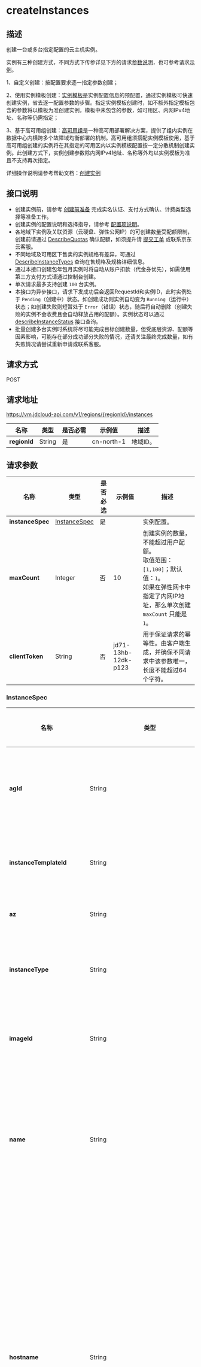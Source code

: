 # createInstances


## 描述

创建一台或多台指定配置的云主机实例。

实例有三种创建方式，不同方式下传参详见下方的请求[参数说明](createInstances#user-content-requestparameters)，也可参考请求[示例](createInstances#user-content-1)。

1、自定义创建：按配置要求逐一指定参数创建；<br>

2、使用实例模板创建：[实例模板](https://docs.jdcloud.com/virtual-machines/instance-template-overview)是实例配置信息的预配置，通过实例模板可快速创建实例，省去逐一配置参数的步骤。指定实例模板创建时，如不额外指定模板包含的参数将以模板为准创建实例，模板中未包含的参数，如可用区、内网IPv4地址、名称等仍需指定；<br>

3、基于高可用组创建：[高可用组](https://docs.jdcloud.com/availability-group/product-overview)是一种高可用部署解决方案，提供了组内实例在数据中心内横跨多个故障域均衡部署的机制。高可用组须搭配实例模板使用，基于高可用组创建的实例将在其指定的可用区内以实例模板配置按一定分散机制创建实例。此创建方式下，实例创建参数除内网IPv4地址、名称等外均以实例模板为准且不支持再次指定。

详细操作说明请参考帮助文档：[创建实例](https://docs.jdcloud.com/cn/virtual-machines/create-instance)

## 接口说明
- 创建实例前，请参考 [创建前准备](https://docs.jdcloud.com/virtual-machines/account-preparation-linux) 完成实名认证、支付方式确认、计费类型选择等准备工作。
- 创建实例的配置说明和选择指导，请参考 [配置项说明](https://docs.jdcloud.com/cn/virtual-machines/select-configuration-linux)。
- 各地域下实例及关联资源（云硬盘、弹性公网IP）的可创建数量受配额限制，创建前请通过 [DescribeQuotas](https://docs.jdcloud.com/cn/virtual-machines/api/describequotas?content=API) 确认配额，如须提升请 [提交工单](https://ticket.jdcloud.com/applyorder/submit) 或联系京东云客服。
- 不同地域及可用区下售卖的实例规格有差异，可通过 [DescribeInstanceTypes](https://docs.jdcloud.com/virtual-machines/api/describeinstancetypes?content=API) 查询在售规格及规格详细信息。
- 通过本接口创建包年包月实例时将自动从账户扣款（代金券优先），如需使用第三方支付方式请通过控制台创建。
- 单次请求最多支持创建 `100` 台实例。
- 本接口为异步接口，请求下发成功后会返回RequestId和实例ID，此时实例处于 `Pending`（创建中）状态。如创建成功则实例自动变为 `Running`（运行中）状态；如创建失败则短暂处于 `Error`（错误）状态，随后将自动删除（创建失败的实例不会收费且会自动释放占用的配额）。实例状态可以通过 [describeInstanceStatus](https://docs.jdcloud.com/virtual-machines/api/describeinstancestatus?content=API) 接口查询。
- 批量创建多台实例时系统将尽可能完成目标创建数量，但受底层资源、配额等因素影响，可能存在部分成功部分失败的情况，还请关注最终完成数量，如有失败情况请尝试重新申请或联系客服。


## 请求方式
POST

## 请求地址
https://vm.jdcloud-api.com/v1/regions/{regionId}/instances

|名称|类型|是否必需|示例值|描述|
|---|---|---|---|---|
|**regionId**|String|是|cn-north-1|地域ID。|

## <div id="user-content-requestparameters">请求参数</div>
|名称|类型|是否必选|示例值|描述|
|---|---|---|---|---|
|**instanceSpec**|[InstanceSpec](createInstances#user-content-1)|是| |实例配置。<br>|
|**maxCount**|Integer|否|10|创建实例的数量，不能超过用户配额。<br>取值范围：`[1,100]`；默认值：`1`。<br>如果在弹性网卡中指定了内网IP地址，那么单次创建 `maxCount` 只能是 `1`。<br>|
|**clientToken**|String|否| jd71-13hb-12dk-p123|用于保证请求的幂等性。由客户端生成，并确保不同请求中该参数唯一，长度不能超过64个字符。<br>|

### <div id="user-content-2">InstanceSpec</div>

|名称|类型|是否必选|示例值|描述|
|---|---|---|---|---|
|**agId**|String|否|ag-81qq****pn|高可用组ID。指定此参数后，将默认使用高可用组关联的实例模板创建实例，实例模板中的参数不可覆盖替换。实例模板以外的参数（内网IPv4/Ipv6分配方式、名称、描述、标签）可指定。<br>|
|**instanceTemplateId**|String|否|it-u3o8****yy|实例模板ID。指定此参数后，如实例模板中参数不另行指定将默认以模板配置创建实例，如指定则以指定值为准创建。<br>指定 `agId` 时此参数无效。<br>|
|**az**|String|否|cn-north-1a|实例所属的可用区。<br>如不指定 `agId` 以使用高可用组设置的可用区，此参数为必选。<br>|
|**instanceType**|String|否|g.n2.xlarge|实例规格。可通过 [DescribeInstanceTypes](https://docs.jdcloud.com/virtual-machines/api/describeinstancetypes) 接口查询各地域及可用区下的规格售卖情况。<br>如不指定 `agId` 或 `instanceTemplateId` 以使用实例模板中配置的规格，此参数为必选。<br>|
|**imageId**|String|否| img-m5s0****29|镜像ID。可通过 [DescribeImages](https://docs.jdcloud.com/virtual-machines/api/describeimages) 接口获得指定地域的镜像信息。<br>如不指定 `agId` 或 `instanceTemplateId` 以使用实例模板中配置的镜像，此参数为必选。<br>|
|**name**|String|是|instance-\[001\]-ops|实例名称。长度为2\~128个字符，只允许中文、数字、大小写字母、英文下划线（\_）、连字符（-）及点（.），不能以（.）作为首尾。<br>批量创建多台实例时，可在name中非首位位置以\[start_number]格式来设置有序name。start_number为起始序号，其位数代表编号字符位数，范围：\[0,9999]。详情参见[为实例设置有序名称](https://docs.jdcloud.com/cn/virtual-machines/set-ordered-name)。<br>|
|**hostname**|String|否|instance-\[001\]-ops|实例hostname。若不指定hostname，则默认以实例名称 `name` 作为hostname，但是会以RFC 952和RFC 1123命名规范做一定转义。<br>**Windows系统**：长度为2\~15个字符，允许大小写字母、数字或连字符（-），不能以连字符（-）开头或结尾，不能连续使用连字符（-），也不能全部使用数字。不支持点号（.）。<br>**Linux系统**：长度为2-64个字符，允许支持多个点号，点之间为一段，每段允许使用大小写字母、数字或连字符（-），但不能连续使用点号（.）或连字符（-），不能以点号（.）或连字符（-）开头或结尾。<br>批量创建多台实例时，可在hostname中非首位位置以\[start_number]格式来设置有序hostname。start_number为起始序号，其位数代表编号字符位数，范围：\[0,9999]。详情参见[为实例设置Hostname](https://docs.jdcloud.com/cn/virtual-machines/set-ordered-name)。|
|**password**|String|否|Instance@010|实例密码。可用于SSH登录和VNC登录。长度为8\~30个字符，必须同时包含大、小写英文字母、数字和特殊符号中的三类字符。特殊符号包括：\(\)\`~!@#$%^&\*\_-+=\|{}\[ ]:";'<>,.?/，更多密码输入要求请参见 [公共参数规范](https://docs.jdcloud.com/virtual-machines/api/general_parameters)。<br>如指定密钥且 `passwordAuth` 设置为 `true` ，则密码不会生成注入，否则即使不指定密码系统也将默认自动生成随机密码，并以短信和邮件通知。<br>|
|**keyNames**|String[]|否|\[&quot;keypair001&quot;\]|密钥对名称。仅Linux系统下该参数生效，当前仅支持输入单个密钥。<br>|
|**elasticIp**|[ElasticIpSpec](createInstances#user-content-11)|否| |主网卡主IP关联的弹性公网IP配置。<br>|
|**primaryNetworkInterface**|[InstanceNetworkInterfaceAttachmentSpec](createInstances#user-content-9)|否| |主网卡配置。<br>|
|**systemDisk**|[InstanceDiskAttachmentSpec](createInstances#user-content-7)|否| |系统盘配置。<br>|
|**dataDisks**|[InstanceDiskAttachmentSpec[]](createInstances#user-content-7)|否| |数据盘配置。单实例最多可挂载云硬盘（系统盘+数据盘）的数量受实例规格的限制。<br>|
|**charge**|[ChargeSpec](createInstances#user-content-6)|否| |计费配置。<br>云主机不支持按用量方式计费，默认为按配置计费。<br>打包创建数据盘的情况下，数据盘的计费方式只能与云主机保持一致。<br>打包创建弹性公网IP的情况下，若公网IP的计费方式没有指定为按用量计费，那么公网IP计费方式只能与云主机保持一致。<br>|
|**metadata**|[Metadata[]](createInstances#user-content-5)|否| |用户自定义元数据。以key-value键值对形式指定，可在实例系统内通过元数据服务查询获取。最多支持40对键值对，且key不超过256字符，value不超过16KB，不区分大小写。<br>注意：key不要以连字符(-)结尾，否则此key不生效。<br>|
|**userdata**|[Userdata[]](createInstances#user-content-4)|否| |自定义脚本。目前仅支持启动脚本，即 `launch-script`，须 `base64` 编码且编码前数据长度不能超过16KB。<br>**linux系统**：支持 `bash` 和 `python`，编码前须分别以 `#!/bin/bash` 和 `#!/usr/bin/env python` 作为内容首行。<br>**Windows系统**：支持 `bat` 和 `powershell`，编码前须分别以 `<cmd></cmd>和<powershell></powershell>` 作为内容首、尾行。<br>|
|**description**|String|否| |实例描述。256字符以内。<br>|
|**noPassword**|Boolean|否| |使用实例模板创建实例时，如模板中已设置密码，期望不使用该密码而由系统自动生成时，可通过此参数（`true`）实现。<br>可选值：<br>`true`：不使用实例模板中配置的密码。<br>`false`：使用实例模板中配置的密码。<br>仅在未指定 `agId` 且指定 `instanceTemplateId`，且 `password` 为空时，此参数(`true`)生效。<br>|
|**noKeyNames**|Boolean|否| |使用实例模板创建实例时，如模板中已设置密钥，期望不使用该密钥仅使用密码作为登录凭证时，可通过此参数（`true`）实现。<br>仅在未指定 `agId` 且指定 `instanceTemplateId`，且 `keyNames` 为空时，此参数(`true`)生效。<br>|
|**noElasticIp**|Boolean|否| |使用实例模板创建实例时，如模板中已设置弹性公网IP，期望不绑定弹性公网IP时，可通过此参数（`true`）实现。<br>仅在未指定 `agId` 且指定 `instanceTemplateId`，且 `elasticIp` 为空时，此参数(`true`)生效。<br>|
|**userTags**|[Tag[]](createInstances#user-content-3)|否| |自定义实例标签。以key-value键值对形式指定，最多支持10个标签。key不能以 "jrn:" 或“jdc-”开头，仅支持中文、大/小写英文、数字及如下符号：`\_.,:\/=+-@`。<br>|
|**chargeOnStopped**|String|否|stopCharging|停机不计费模式。该参数仅对按配置计费且系统盘为云硬盘的实例生效，并且不是专有宿主机中的实例。配置停机不计费且停机后，实例部分将停止计费，且释放实例自身包含的资源（CPU/内存/GPU/本地数据盘）。<br>可选值：<br>`keepCharging`（默认值）：停机后保持计费，不释放资源。<br>`stopCharging`：停机后停止计费，释放实例资源。<br>|
|**autoImagePolicyId**|String|否|pol-xgsc****7e|自动任务策略ID。<br>|
|**passwordAuth**|String|否||是否允许SSH密码登录。<br>`yes`：允许SSH密码登录。<br>`no`：禁止SSH密码登录。<br>仅在指定密钥时此参数有效，指定此参数后密码即使输入也将被忽略，同时会在系统内禁用SSH密码登录。<br>|
|**imageInherit**|String| 否||是否使用镜像中的登录凭证，不再指定密码或密钥。<br>`yes`：使用镜像登录凭证。<br>`no`（默认值）：不使用镜像登录凭证。<br>仅使用私有或共享镜像时此参数有效。若指定`imageInherit=yes`则指定的密码或密钥将无效。|

### <div id="user-content-3">Tag</div>

|名称|类型|是否必选|示例值|描述|
|---|---|---|---|---|
|**key**|String|否|环境|标签key。长度不能超过127字符，不能以 `jrn:` 或 `jdc-` 开头，仅支持中文、大/小写英文、数字及如下符号：`\_.,:\/=+-@`。|
|**value**|String|否|测试|标签value。长度不能超过255字符，仅支持中文、大/小写英文、数字及如下符号：`\_.,:\/=+-@`。|

### <div id="user-content-4">Userdata</div>

|名称|类型|是否必选|示例值|描述|
|---|---|---|---|---|
|**key**|String|否|launch-script|脚本类型，当前仅支持输入 `launch-script`，即启动脚本。|
|**value**|String|否|IyEvYmluL2Jhc2gKZWNobyAnMTIzJw|脚本内容，须 `Base64` 编码，且编码前长度不能超过16KB。|

### <div id="user-content-5">Metadata</div>

|名称|类型|是否必选|示例值|描述|
|---|---|---|---|---|
|**key**|String|否|index|key，字符长度不超过256，支持全字符。不能以连字符(-)结尾，否则此key不生效。|
|**value**|String|否|1|value，字符长度不超过16KB，支持全字符。|

### <div id="user-content-6">ChargeSpec</div>

|名称|类型|是否必选|示例值|描述|
|---|---|---|---|---|
|**chargeMode**|String|否|prepaid_by_duration |计费模式。<br>可选值：<br>`postpaid_by_duration`（默认值）：按配置（后付费）<br>`prepaid_by_duration`：包年包月（预付费）<br>`postpaid_by_usage`：按用量（后付费）<br>仅弹性公网IP支持`postpaid_by_usage`，具体计费说明请参考[实例计费类型说明](https://docs.jdcloud.com/cn/virtual-machines/billing-overview)。|
|**chargeUnit**|String|否| month|包年包月（预付费）付费单位。仅`chargeMode=prepaid_by_duration`时此参数有效。<br>可选值：<br>`month`（默认值）：月<br>`year`：年|
|**chargeDuration**|Integer|否|1 |包年包月（预付费）付费单位。仅`chargeMode=prepaid_by_duration`时此参数有效。<br>取值范围：<br>`chargeUnit=month`时：`[1,9]`<br>`chargeUnit=year`时：`[1,3]`|
|**autoRenew**|Boolean|否|true |自动续费。<br>可选值：<br>`true`：开通自动续费<br>`false`（默认值）：不开通自动续费|
|**buyScenario**|String|否| |统一活动凭证。此参数暂未启用，无须指定且指定无效。|

### <div id="user-content-7">InstanceDiskAttachmentSpec</div>

|名称|类型|是否必选|示例值|描述|
|---|---|---|---|---|
|**diskCategory**|String|否||磁盘类型。<br>**系统盘**：此参数无须指定，其类型取决于镜像类型。<br>**数据盘**：数据盘仅支持云硬盘`cloud`。<br>|
|**autoDelete**|Boolean|否|true|是否随实例一起删除，即删除实例时是否自动删除此磁盘。此参数仅对按配置计费的非多点挂载云硬盘生效。<br>`true`：随实例删除。<br>`false`（默认值）：不随实例删除。<br>|
|**cloudDiskSpec**|[diskspec](createInstances#user-content-8)|否| |磁盘详细配置。此参数仅针对云硬盘，本地系统盘无须指定且指定无效。<br>|
|**deviceName**|String|否|vdb|磁盘逻辑挂载点。<br>**系统盘**：此参数无须指定且指定无效，默认为vda。<br>**数据盘**：取值范围：`[vdb~vdbm]`。<br>|
|**noDevice**|Boolean|否| |排除设备，使用此参数 `noDevice` 配合 `deviceName` 一起使用。<br>创建云主机的场景下：使用此参数可以排除实例模板、或镜像中的数据盘。<br>示例：如果镜像中除系统盘还包含一块或多块数据盘，期望仅使用镜像中的部分磁盘，配置`deviceName=vdb`、`noDevice=true`，则表示在使用镜像创建实例时，忽略数据盘vdb配置，不创建磁盘。|

### <div id="user-content-8">DiskSpec</div>

|名称|类型|是否必选|示例值|描述|
|---|---|---|---|---|
|**az**|String|否| |云硬盘可用区。创建实例时此参数无须指定且指定无效。云硬盘可用区默认同实例。|
|**name**|String|否| |云硬盘名称。创建实例时此参数无须指定。如指定则按指定名称创建，如不指定云硬盘名称同实例名称，创建多块磁盘时会在名称后依次追加序号1,2...。|
|**description**|String|否| |云硬盘描述。|
|**diskType**|String|是|ssd.gp1 |云硬盘类型。各类型介绍请参见[云硬盘类型](https://docs.jdcloud.com/cn/cloud-disk-service/specifications)。<br>可选值：<br>`ssd.gp1`：通用型SSD<br>`ssd.io1`：性能型SSD<br>`hdd.std1`：容量型HDD<br>|
|**diskSizeGB**|Integer|是|50 |云硬盘容量，单位为 GiB，步长10GiB。<br>取值范围：<br>系统盘：`[40,500]`GiB，且不能小于镜像系统盘容量<br>数据盘：`[20,16000]`GiB，如指定`snapshotId`创建云硬盘则不能小于快照容量。|
|**iops**|Integer|否| 2000|云硬盘IOPS，步长为10。仅`diskType=ssd.io1`时此参数有效。<br>取值范围：`[200,min(32000,diskSizeGB*50)]`<br>默认值：`diskSizeGB*30`|
|**snapshotId**|String|否|snapshot-ev1h****gd |创建云硬盘使用的快照ID。|
|**policyId**|String|否| ss-policy-5v25****us |云硬盘自动快照策略ID。|
|**charge**|[ChargeSpec](createInstances#user-content-6)|否| |云硬盘计费配置。创建实例时此参数无须指定且指定无效，云硬盘计费类型默认与实例计费类型一致。|
|**multiAttachable**|Boolean|否||云硬盘是否支持多点挂载。创建实例时此参数无须指定。|
|**encrypt**|Boolean|否| false|云硬盘是否加密。<br>可选值：<br>`true`：加密<br>`false`（默认值）：不加密|

### <div id="user-content-9">InstanceNetworkInterfaceAttachmentSpec</div>
|名称|类型|是否必选|示例值|描述|
|---|---|---|---|---|
|**deviceIndex**|Integer|否|1|网卡设备Index。创建实例时此参数无须指定且指定无效。<br>对于主网卡默认Index为1。<br>|
|**autoDelete**|Boolean|否|true|是否随实例一起删除。<br>`true`：随实例删除。<br>`false`：不随实例删除。<br>主网卡此属性默认为`true`|
|**networkInterface**|[NetworkInterfaceSpec](createInstances#user-content-10)|否| |网卡设备详细配置。<br>|

### <div id="user-content-10">NetworkInterfaceSpec</div>
|名称|类型|是否必选|示例值|描述|
|---|---|---|---|---|
|**subnetId**|String|是|subnet-8kbl****er |子网ID|
|**az**|String|否| |网卡可用区。创建实例时此参数无须指定且指定无效。|
|**networkInterfaceName**|String|否| |网卡名称。创建实例时此参数无须指定且指定无效。|
|**primaryIpAddress**|String|否| 10.192.0.\*\* |网卡主IP。如不指定，则自动从所选子网可用IP中分配；如指定，请在在子网可用IP范围内指定。<br>指定IP地址时，主机数量`maxCount`仅可指定为`1`。|
|**secondaryIpAddresses**|String[]|否| |网卡辅助内网IP地址。创建实例时此参数无须指定且指定无效。|
|**secondaryIpCount**|Integer|否| |自动分配的网卡辅助内网IP数量。创建实例时此参数无须指定且指定无效|
|**securityGroups**|String[]|否| ["sg-1r4z****ra"] |实例（主网卡）所属绑定的安全组ID。最多可指定5个。|
|**sanityCheck**|Integer|否| |参数已弃用，指定无效。|
|**description**|String|否| |网卡描述。创建实例时此参数无须指定且指定无效。|

### <div id="user-content-11">ElasticIpSpec</div>
|名称|类型|是否必选|示例值|描述|
|---|---|---|---|---|
|**bandwidthMbps**|Integer|是|10|弹性公网IP的带宽上限，单位：Mbps。<br>取值范围为：`[1-200]`。|
|**provider**|String|是| bgp|弹性公网IP线路。中心可用区目前仅提供`BGP`类型IP。|
|**chargeSpec**|[ChargeSpec](#chargespec)|否| |弹性公网IP计费模式。可选值：<br>`bandwith`：按带宽计费 <br>`flow`：按流量计费。若指定`chargeSpec=bandwith`则弹性公网IP计费类型同实例（包年包月或按配置）。边缘可用区目前仅支持`flow`计费模式。|

## 返回参数
|名称|类型|示例值|描述|
|---|---|---|---|
|**result**|[Result](createInstances#user-content-12)| |响应结果。|
|**requestId**|String|c2hmmaan8w06w19qcdfuic4w03f7ft2d|请求ID。|

### <div id="user-content-12">Result</div>

|名称|类型|示例值|描述|
|---|---|---|---|
|**instanceIds**|String[]|\[&quot;i-eumm\*\*\*\*d6&quot;,&quot;i-y5nh\*\*\*\*9w&quot;\]|实例ID列表。|


## 请求示例

<div id="user-content-1"></div>

调用方法、签名算法及公共请求参数请参考 [京东云OpenAPI公共说明](https://docs.jdcloud.com/common-declaration/api/introduction)。

#### 场景1：自定义创建
华北可用区A，创建1台 `g.n2.large` 规格的按配置计费实例，同时设置 `密码` 和 `SSH密钥`，创建并绑定5Mbps的 `BGP IP`，系统盘类型指定为 `通用型SSD`，随实例创建一块20GB的 `性能型SSD` 并设定 `iops` 为1000，配置实例为停机不计费。

- 请求示例

POST

```JSON
/v1/regions/cn-north-1/instances
{
  "maxCount":1,
  "InstanceSpec":{
    "az":"cn-north-1a",
    "ImageId":"img-m5s0****29",
    "InstanceType":"g.n2.large",
    "name":"instance",
    "password":"A1i2n@Apix#",
    "keyNames":[
      "ssh-key-test"
    ],
    "elasticIp":{
      "bandwidthMbps":5,
      "provider":"bgp"
    },
    "primaryNetworkInterface":{
      "networkInterface":{
        "subnetId":"subnet-c2p3****9o",
        "securityGroups":[
          "sg-p2d1****ya"
        ]
      }
    },
    "systemDisk":{
      "cloudDiskSpec":{
        "diskType":"ssd.gp1"
      }
    },
    "dataDisks":[
    {
      "diskCategory":"cloud",
      "cloudDiskSpec":{
        "diskType":"ssd.io1",
        "diskSizeGB":20,
        "iops":1000
      }
    }
    ],
    "chargeOnStopped":"stopCharging"
  }
}
```

- 返回示例

```JSON
{
  "result":{
    "instanceIds":[
      "i-eumm****d6"
    ]
  },
  "requestId":"c2i8w4g6fiqocr2fetqf8ef59k1k4wir"
}
```
#### 场景2：使用实例模板创建
华北可用区A，使用实例模板创建1台包年包月计费实例，包月时长1个月并开通自动续费功能，并重新指定密码和SSH密钥。

- 请求示例

POST

```JSON
/v1/regions/cn-north-1/instances
{
  "maxCount":1,
  "InstanceSpec":{
    "az":"cn-north-1a",
    "instanceTemplateId":"it-u3o8****yy",
    "name":"instance",
    "password":"A1i2n@Apix#",
    "keyNames":[
      "ssh-key-test"
    ],
    "charge":{
      "chargeMode":"prepaid_by_duration",
      "chargeUnit":"month",
      "chargeDuration":1,
      "autoRenew":true
    }
  }
}
```

- 返回示例

```JSON
{
  "result":{
    "instanceIds":[
      "i-eumm****d6"
    ]
  },
  "requestId":"c2i91887dpbocwfgkaa55jj1ugdh5rjs"
}
```
#### 场景3：基于高可用组创建
基于高可用组创建实例，除名称必须指定外，另外增加tag用于标识实例环境信息。

- 请求示例

POST

```JSON
/v1/regions/cn-north-1/instances
{
  "maxCount":2,
  "InstanceSpec":{
    "agId":"ag-81qq****pn",
    "name":"instance",
    "userTags":[
    {
      "key":"environment",
      "value":"test"
    }
    ]
  }
}

```
- 返回示例

```JSON
{
  "result":{
    "instanceIds":[
      "i-eumm****d6",
      "i-y5nh****9w"
    ]
  },
  "requestId":"c2i8cp2nk66nivcf85gvhad46ggjich6"
}
```



## 返回码
|HTTP状态码|错误码|描述|错误解析|
|---|---|---|---|
|**200**||OK||
|**400**|INVALID_ARGUMENT|Parameter InstanceSpec.ImageId missing|参数ImageId不可为空。|
|**400**|INVALID_ARGUMENT|Invalid password|密码不符合规范。|
|**400**|FAILED_PRECONDITION|Disk type 'xx' is out of stock|所选类型云硬盘已售罄。|
|**400**|FAILED_PRECONDITION|Image 'xx' not ready|所选镜像处于非可用状态。|
|**400**|FAILED_PRECONDITION|stopCharging only applied to cloud system disk|仅系统盘类型为云硬盘的实例支持配置stopCharging参数。|
|**400**|FAILED_PRECONDITION|stopCharging only applied to postpaid by duration|仅计费类型为按配置计费的实例实例支持配置stopCharging参数。|
|**400**|FAILED_PRECONDITION|Image constraints. Only support cloud system disk|所选镜像仅支持硬云盘系统盘。|
|**400**|FAILED_PRECONDITION|Image constraints. Doesn't support instanceType 'xx'|所选镜像不支持当前配置的实例规格。|
|**400**|FAILED_PRECONDITION|Subnet 'xx' is unsupported in center zones|所选子网在中心可用区不可用。|
|**400**|FAILED_PRECONDITION|Available Ip in segments not enough|所选子网可用内网IP数量不足。|
|**400**|OUT_OF_RANGE|Maxcount out of range|创建数量超过允许上限。|
|**400**|OUT_OF_RANGE|InstanceSpec.SystemDisk.CloudDiskSpec.DiskSizeGB out of range|系统盘容量超出允许范围。|
|**400**|CONFLICT|Subnet 'xx' not support ipv6|所选子网不支持IPv6。|
|**404**|NOT_FOUND|Snapshot 'xx' not found|指定的快照不存在。|
|**404**|NOT_FOUND|InstanceType 'xx' not found|实例规格不存在。|
|**404**|NOT_FOUND|Subnet 'xx' not found|子网不存在。|
|**404**|NOT_FOUND|SecurityGroups 'xx' not found|安全组不存在。|
|**404**|NOT_FOUND|KeyPair 'xx' not found|密钥不存在。|
|**404**|NOT_FOUND|Image 'xx' not found|镜像不存在。|
|**429**|QUOTA_EXCEEDED|Instance quota limit exceeded|云主机配额不足。|
|**500**|INTERNAL|Internal server error|系统内部错误，请稍后重试。如果多次尝试失败，请提交工单。|
|**500**|UNKNOWN|Unknown server error|服务暂时不可用，请稍后重试。如果多次尝试失败，请提交工单。|
